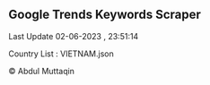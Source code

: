 

## Google Trends Keywords Scraper 
 
Last Update 02-06-2023 , 23:51:14

Country List :
VIETNAM.json



© Abdul Muttaqin 
